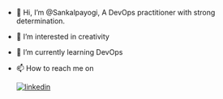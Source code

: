 - 👋 Hi, I’m @Sankalpayogi, A DevOps practitioner with strong determination.
- 👀 I’m interested in creativity
- 🌱 I’m currently learning DevOps
- 📫 How to reach me on


  [![linkedin](https://img.shields.io/badge/linkedin-0A66C2?style=for-the-badge&logo=linkedin&logoColor=white)](https://www.linkedin.com/in/prafulla-shinde-0342b490/)

<!---
Sankalpayogi/Sankalpayogi is a ✨ special ✨ repository because its `README.md` (this file) appears on your GitHub profile.
You can click the Preview link to take a look at your changes.
--->
